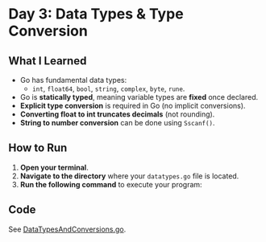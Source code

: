 # Day 3: Data Types & Type Conversion

## What I Learned
- Go has fundamental data types:
  - `int`, `float64`, `bool`, `string`, `complex`, `byte`, `rune`.
- Go is **statically typed**, meaning variable types are **fixed** once declared.
- **Explicit type conversion** is required in Go (no implicit conversions).
- **Converting float to int truncates decimals** (not rounding).
- **String to number conversion** can be done using `Sscanf()`.

## How to Run
1. **Open your terminal**.
2. **Navigate to the directory** where your `datatypes.go` file is located.
3. **Run the following command** to execute your program:

## Code
See [DataTypesAndConversions.go](DataTypesAndConversions.go).
